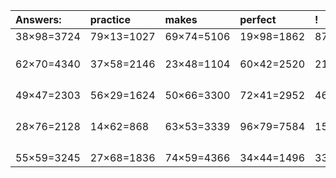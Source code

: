 | Answers: | practice | makes | perfect | ! |
| :--- | :--- | :--- | :--- | :--- |
| 38×98=3724 | 79×13=1027 | 69×74=5106 | 19×98=1862 | 87×78=6786 | 
|   |   |   |   |   | 
|   |   |   |   |   | 
|   |   |   |   |   | 
| 62×70=4340 | 37×58=2146 | 23×48=1104 | 60×42=2520 | 21×66=1386 | 
|   |   |   |   |   | 
|   |   |   |   |   | 
|   |   |   |   |   | 
|   |   |   |   |   | 
| 49×47=2303 | 56×29=1624 | 50×66=3300 | 72×41=2952 | 46×55=2530 | 
|   |   |   |   |   | 
|   |   |   |   |   | 
|   |   |   |   |   | 
|   |   |   |   |   | 
| 28×76=2128 | 14×62=868 | 63×53=3339 | 96×79=7584 | 15×71=1065 | 
|   |   |   |   |   | 
|   |   |   |   |   | 
|   |   |   |   |   | 
|   |   |   |   |   | 
| 55×59=3245 | 27×68=1836 | 74×59=4366 | 34×44=1496 | 33×79=2607 | 
